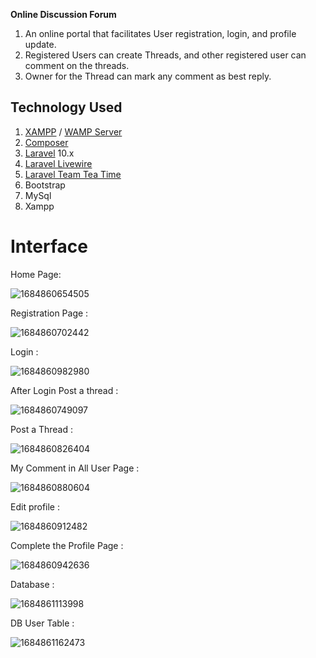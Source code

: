 **Online Discussion Forum**

1. An online portal that facilitates User registration, login, and profile
   update.
2. Registered Users can create Threads, and other registered user can
   comment on the threads.
3. Owner for the Thread can mark any comment as best reply.

## Technology Used

1. [XAMPP](https://www.apachefriends.org/download.html) / [WAMP Server](https://bitnami.com/stack/wamp/installer)
2. [Composer](https://getcomposer.org/download/)
3. [Laravel](https://laravel.com/docs/7.x) 10.x
4. [Laravel Livewire](https://laravel-livewire.com/)
5. [Laravel Team Tea Time](https://www.teamteatime.net/docs/laravel-forum/5/)
6. Bootstrap
7. MySql
8. Xampp

# **Interface**

Home Page:

![1684860654505](image/README/1684860654505.jpg)

Registration Page :

![1684860702442](image/README/1684860702442.jpg)

Login :

![1684860982980](image/README/1684860982980.jpg)



After Login Post a thread :

![1684860749097](image/README/1684860749097.jpg)

Post a Thread :

![1684860826404](image/README/1684860826404.jpg)


My Comment in All User Page :

![1684860880604](image/README/1684860880604.jpg)

Edit profile :

![1684860912482](image/README/1684860912482.jpg)


Complete the  Profile Page :


![1684860942636](image/README/1684860942636.jpg)

Database :


![1684861113998](image/README/1684861113998.png)


DB User Table :


![1684861162473](image/README/1684861162473.png)

